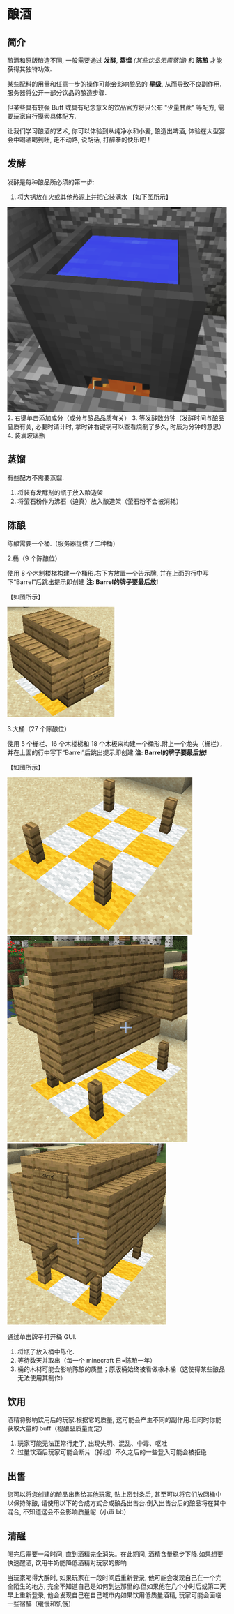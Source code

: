 # 酿酒

## 简介

酿酒和原版酿造不同, 一般需要通过 **发酵**, **蒸馏** *(某些饮品无需蒸馏)* 和 **陈酿** 才能获得其独特功效.

某些配料的用量和任意一步的操作可能会影响酿品的 **星级**, 从而导致不良副作用. 服务器将公开一部分饮品的酿造步骤.

但某些具有较强 Buff 或具有纪念意义的饮品官方将只公布 "少量甘蔗" 等配方, 需要玩家自行摸索具体配方.

让我们学习酿酒的艺术, 你可以体验到从纯净水和小麦, 酿造出啤酒, 体验在大型宴会中喝酒喝到吐, 走不动路, 说胡话, 打醉拳的快乐吧！

## 发酵

发酵是每种酿品所必须的第一步:

1. 将大锅放在火或其他热源上并把它装满水
【如下图所示】

![](image/fermenting.png)
2. 右键单击添加成分（成分与酿品品质有关）
3. 等发酵数分钟（发酵时间与酿品品质有关, 必要时请计时, 拿时钟右键锅可以查看烧制了多久, 时辰为分钟的意思）
4. 装满玻璃瓶

## 蒸馏

有些配方不需要蒸馏.

1. 将装有发酵剂的瓶子放入酿造架
2. 将萤石粉作为沸石（迫真）放入酿造架（萤石粉不会被消耗）

## 陈酿

陈酿需要一个桶.（服务器提供了二种桶）

2.桶（9 个陈酿位）

使用 8 个木制楼梯构建一个桶形.右下方放置一个告示牌, 并在上面的行中写下“Barrel”后跳出提示即创建
**注: Barrel的牌子要最后放!**

【如图所示】

![](image/medium.png)

3.大桶（27 个陈酿位）

使用 5 个栅栏、16 个木楼梯和 18 个木板来构建一个桶形.附上一个龙头（栅栏），并在上面的行中写下“Barrel”后跳出提示即创建
**注: Barrel的牌子要最后放!**

【如图所示】

![](image/big1.png)
![](image/big2.png)
![](image/big3.png)

通过单击牌子打开桶 GUI.

1. 将瓶子放入桶中陈化.
2. 等待数天并取出（每一个 minecraft 日=陈酿一年）
3. 桶的木材可能会影响陈酿的质量；原版桶始终被看做橡木桶（这使得某些酿品无法使用其制作）

## 饮用

酒精将影响饮用后的玩家.根据它的质量, 这可能会产生不同的副作用.但同时你能获取大量的 buff（视酿品质量而定）

1. 玩家可能无法正常行走了, 出现失明、混乱、中毒、呕吐
2. 过量饮酒后玩家可能会断片（掉线）不久之后的一些登入可能会被拒绝

## 出售

您可以将您创建的酿品出售给其他玩家, 贴上密封条后, 甚至可以将它们放回桶中以保持陈酿, 请使用以下的合成方式合成酿品出售台.倒入出售台后的酿品将在其中混合, 不知道这会不会影响质量呢（小声 bb）

## 清醒
喝完后需要一段时间, 直到酒精完全消失。在此期间, 酒精含量稳步下降.如果想要快速醒酒, 饮用牛奶能降低酒精对玩家的影响

当玩家喝得大醉时, 如果玩家在一段时间后重新登录, 他可能会发现自己在一个完全陌生的地方, 完全不知道自己是如何到达那里的.但如果他在几个小时后或第二天早上重新登录, 他会发现自己在自己城市内如果饮用低质量酒精, 玩家可能会面临一些宿醉（缓慢和饥饿）